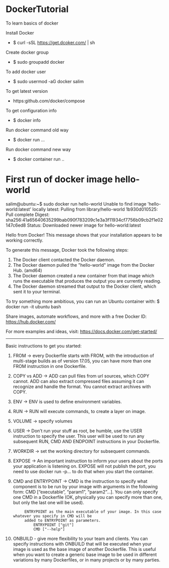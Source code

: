 # DockerTutorial
To learn basics of docker 

Install Docker
  * $ curl -sSL https://get.dcoker.com/ | sh

Create docker group
  * $ sudo groupadd docker
  
To add docker user 
  * $ sudo usermod -aG docker salim

To get latest version
  * https:github.com/docker/compose

To get configuration info
  * $ docker info

Run docker command old way
  * $ docker run ...

Run docker command new way
  * $ docker container run ..

# First run of docker image hello-world
salim@ubuntu:~$ sudo docker run hello-world
Unable to find image 'hello-world:latest' locally
latest: Pulling from library/hello-world
1b930d010525: Pull complete 
Digest: sha256:41a65640635299bab090f783209c1e3a3f11934cf7756b09cb2f1e02147c6ed8
Status: Downloaded newer image for hello-world:latest

Hello from Docker!
This message shows that your installation appears to be working correctly.

To generate this message, Docker took the following steps:
 1. The Docker client contacted the Docker daemon.
 2. The Docker daemon pulled the "hello-world" image from the Docker Hub.
    (amd64)
 3. The Docker daemon created a new container from that image which runs the
    executable that produces the output you are currently reading.
 4. The Docker daemon streamed that output to the Docker client, which sent it
    to your terminal.

To try something more ambitious, you can run an Ubuntu container with:
 $ docker run -it ubuntu bash

Share images, automate workflows, and more with a free Docker ID:
 https://hub.docker.com/

For more examples and ideas, visit:
 https://docs.docker.com/get-started/
 
 -------------------------------------------------------------------------------------------------------
Basic instructions to get you started:
 1. FROM -> every Dockerfile starts with FROM, with the introduction of multi-stage builds as of version 17.05, 
           you can have more than one FROM instruction in one Dockerfile.
 2. COPY vs ADD -> ADD can pull files from url sources, which COPY cannot. ADD can also extract compressed files
           assuming it can recognize and handle the format. You cannot extract archives with COPY.
 3. ENV -> ENV is used to define environment variables.
 4. RUN -> RUN will execute commands, to create a layer on image.
 5. VOLUME -> specify volumes
 6. USER -> Don’t run your stuff as root, be humble, use the USER instruction to specify the user. This user will
            be used to run any subsequent RUN, CMD AND ENDPOINT instructions in your Dockerfile.
 7. WORKDIR -> set the working directory for subsequent commands.
 8. EXPOSE -> An important instruction to inform your users about the ports your application is listening on. 
              EXPOSE will not publish the port, you need to use docker run -p... to do that when you start the container.
 9. CMD and ENTRYPOINT -> CMD is the instruction to specify what component is to be run by your image with arguments in 
             the following form: CMD [“executable”, “param1”, “param2”…]. 
             You can only specify one CMD in a Dockerfile (OK, physically you can specify more than one, but only 
             the last one will be used).
             
             ENTRYPOINT as the main executable of your image. In this case whatever you specify in CMD will be 
             added to ENTRYPOINT as parameters.
                 ENTRYPOINT ["git"]
                 CMD ["--help"]
             
 10. ONBUILD - give more flexibility to your team and clients. You can specify instructions with ONBUILD that will
            be executed when your image is used as the base image of another Dockerfile.
            This is useful when you want to create a generic base image to be used in different variations by many 
            Dockerfiles, or in many projects or by many parties.
